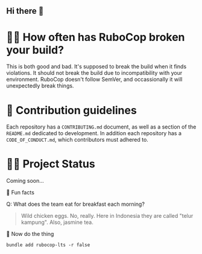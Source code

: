 ## Hi there 👋

# 🙋‍♀️ How often has RuboCop broken your build?

This is both good and bad.  It's supposed to break the build when it finds violations.
It should not break the build due to incompatibility with your environment.  RuboCop
doesn't follow SemVer, and occassionally it will unexpectedly break things.

# 🌈 Contribution guidelines

Each repository has a `CONTRIBUTING.md` document, as well as a section of the `README.md`
dedicated to development.  In addition each repository has a `CODE_OF_CONDUCT.md`, which
contributors must adhered to.

# 👩‍💻 Project Status

Coming soon...

🍿 Fun facts

Q: What does the team eat for breakfast each morning?

> Wild chicken eggs.  No, really.  Here in Indonesia they are called "telur kampung".  Also, jasmine tea.  

🧙 Now do the thing

`bundle add rubocop-lts -r false`
